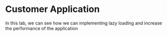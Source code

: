 # Customer Application

In this lab, we can see how we can implementing lazy loading and increase the performance of the application
